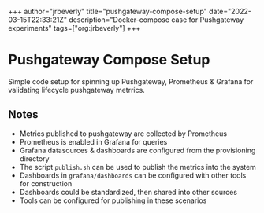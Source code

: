 +++
author="jrbeverly"
title="pushgateway-compose-setup"
date="2022-03-15T22:33:21Z"
description="Docker-compose case for Pushgateway experiments"
tags=["org:jrbeverly"]
+++

# Pushgateway Compose Setup

Simple code setup for spinning up Pushgateway, Prometheus & Grafana for validating lifecycle pushgateway metrrics.

## Notes

- Metrics published to pushgateway are collected by Prometheus
- Prometheus is enabled in Grafana for queries 
- Grafana datasources & dashboards are configured from the provisioning directory
- The script `publish.sh` can be used to publish the metrics into the system
- Dashboards in `grafana/dashboards` can be configured with other tools for construction
- Dashboards could be standardized, then shared into other sources
- Tools can be configured for publishing in these scenarios
